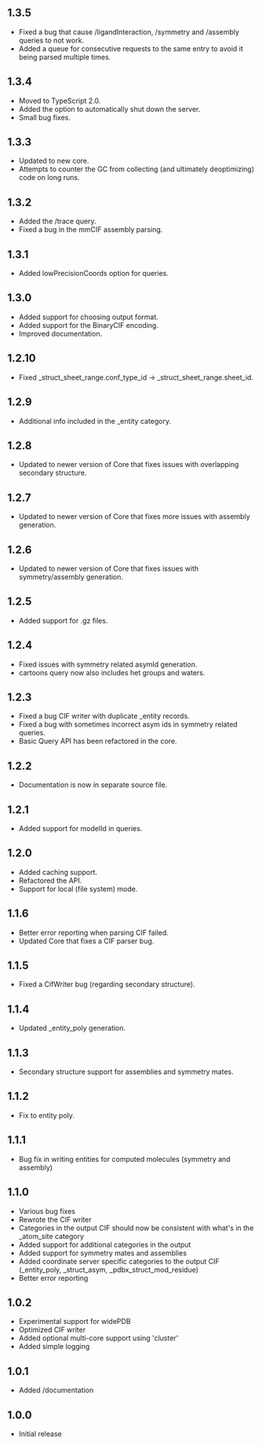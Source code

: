 ﻿## 1.3.5
* Fixed a bug that cause /ligandInteraction, /symmetry and /assembly queries to not work.
* Added a queue for consecutive requests to the same entry to avoid it being parsed multiple times.

## 1.3.4
* Moved to TypeScript 2.0.
* Added the option to automatically shut down the server.
* Small bug fixes.

## 1.3.3
* Updated to new core.
* Attempts to counter the GC from collecting (and ultimately deoptimizing) code on long runs.

## 1.3.2
* Added the /trace query.
* Fixed a bug in the mmCIF assembly parsing.

## 1.3.1
* Added lowPrecisionCoords option for queries.

## 1.3.0
* Added support for choosing output format.
* Added support for the BinaryCIF encoding.
* Improved documentation.

## 1.2.10
* Fixed _struct_sheet_range.conf_type_id -> _struct_sheet_range.sheet_id.

## 1.2.9
* Additional info included in the _entity category.

## 1.2.8
* Updated to newer version of Core that fixes issues with overlapping secondary structure.

## 1.2.7
* Updated to newer version of Core that fixes more issues with assembly generation.

## 1.2.6
* Updated to newer version of Core that fixes issues with symmetry/assembly generation.

## 1.2.5
* Added support for .gz files.

## 1.2.4
* Fixed issues with symmetry related asymId generation.
* cartoons query now also includes het groups and waters.

## 1.2.3
* Fixed a bug CIF writer with duplicate _entity records.
* Fixed a bug with sometimes incorrect asym ids in symmetry related queries.
* Basic Query API has been refactored in the core.

## 1.2.2
* Documentation is now in separate source file.

## 1.2.1
* Added support for modelId in queries.

## 1.2.0
* Added caching support.
* Refactored the API.
* Support for local (file system) mode.

## 1.1.6
* Better error reporting when parsing CIF failed.
* Updated Core that fixes a CIF parser bug.

## 1.1.5
* Fixed a CifWriter bug (regarding secondary structure).

## 1.1.4
* Updated _entity_poly generation.

## 1.1.3
* Secondary structure support for assemblies and symmetry mates.

## 1.1.2
* Fix to entity poly.

## 1.1.1
* Bug fix in writing entities for computed molecules (symmetry and assembly)

## 1.1.0
* Various bug fixes
* Rewrote the CIF writer
* Categories in the output CIF should now be consistent with what's in the _atom_site category
* Added support for additional categories in the output
* Added support for symmetry mates and assemblies 
* Added coordinate server specific categories to the output CIF (_entity_poly, _struct_asym, _pdbx_struct_mod_residue)
* Better error reporting

## 1.0.2
* Experimental support for widePDB
* Optimized CIF writer
* Added optional multi-core support using 'cluster'
* Added simple logging

## 1.0.1
* Added /documentation

## 1.0.0
* Initial release